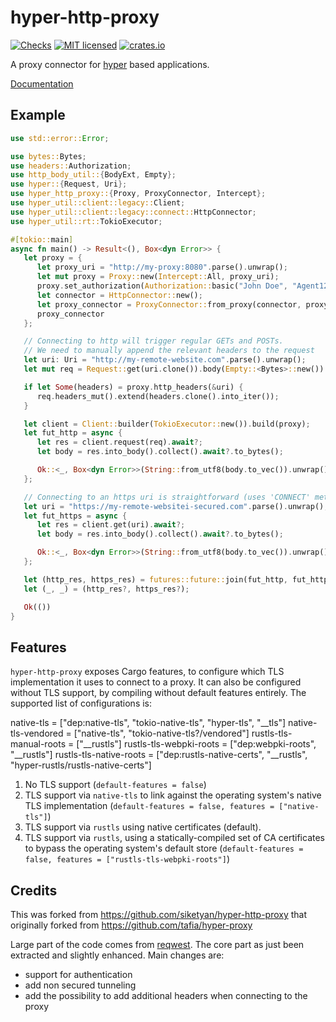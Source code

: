 # hyper-http-proxy

[![Checks](https://github.com/metalbear-co/hyper-http-proxy/actions/workflows/checks.yaml/badge.svg)](https://github.com/metalbear-co/hyper-http-proxy/actions/workflows/checks.yaml)
[![MIT licensed](https://img.shields.io/github/license/metalbear-co/hyper-http-proxy)](./LICENSE-MIT.md)
[![crates.io](https://img.shields.io/crates/v/hyper-http-proxy)](https://crates.io/crates/hyper-http-proxy)

A proxy connector for [hyper][1] based applications.

[Documentation][3]

## Example

```rust
use std::error::Error;

use bytes::Bytes;
use headers::Authorization;
use http_body_util::{BodyExt, Empty};
use hyper::{Request, Uri};
use hyper_http_proxy::{Proxy, ProxyConnector, Intercept};
use hyper_util::client::legacy::Client;
use hyper_util::client::legacy::connect::HttpConnector;
use hyper_util::rt::TokioExecutor;

#[tokio::main]
async fn main() -> Result<(), Box<dyn Error>> {
   let proxy = {
      let proxy_uri = "http://my-proxy:8080".parse().unwrap();
      let mut proxy = Proxy::new(Intercept::All, proxy_uri);
      proxy.set_authorization(Authorization::basic("John Doe", "Agent1234"));
      let connector = HttpConnector::new();
      let proxy_connector = ProxyConnector::from_proxy(connector, proxy).unwrap();
      proxy_connector
   };

   // Connecting to http will trigger regular GETs and POSTs.
   // We need to manually append the relevant headers to the request
   let uri: Uri = "http://my-remote-website.com".parse().unwrap();
   let mut req = Request::get(uri.clone()).body(Empty::<Bytes>::new()).unwrap();

   if let Some(headers) = proxy.http_headers(&uri) {
      req.headers_mut().extend(headers.clone().into_iter());
   }

   let client = Client::builder(TokioExecutor::new()).build(proxy);
   let fut_http = async {
      let res = client.request(req).await?;
      let body = res.into_body().collect().await?.to_bytes();

      Ok::<_, Box<dyn Error>>(String::from_utf8(body.to_vec()).unwrap())
   };

   // Connecting to an https uri is straightforward (uses 'CONNECT' method underneath)
   let uri = "https://my-remote-websitei-secured.com".parse().unwrap();
   let fut_https = async {
      let res = client.get(uri).await?;
      let body = res.into_body().collect().await?.to_bytes();

      Ok::<_, Box<dyn Error>>(String::from_utf8(body.to_vec()).unwrap())
   };

   let (http_res, https_res) = futures::future::join(fut_http, fut_https).await;
   let (_, _) = (http_res?, https_res?);

   Ok(())
}
```

## Features

`hyper-http-proxy` exposes Cargo features, to configure which TLS implementation it uses to
connect to a proxy. It can also be configured without TLS support, by compiling without default
features entirely. The supported list of configurations is:

native-tls = ["dep:native-tls", "tokio-native-tls", "hyper-tls", "__tls"]
native-tls-vendored = ["native-tls", "tokio-native-tls?/vendored"]
rustls-tls-manual-roots = ["__rustls"]
rustls-tls-webpki-roots = ["dep:webpki-roots", "__rustls"]
rustls-tls-native-roots = ["dep:rustls-native-certs", "__rustls", "hyper-rustls/rustls-native-certs"]
1. No TLS support (`default-features = false`)
2. TLS support via `native-tls` to link against the operating system's native TLS implementation (`default-features = false, features = ["native-tls"]`)
3. TLS support via `rustls` using native certificates (default).
4. TLS support via `rustls`, using a statically-compiled set of CA certificates to bypass the
   operating system's default store (`default-features = false, features = ["rustls-tls-webpki-roots"]`)

## Credits

This was forked from https://github.com/siketyan/hyper-http-proxy that originally forked from https://github.com/tafia/hyper-proxy


Large part of the code comes from [reqwest][2].
The core part as just been extracted and slightly enhanced.
 Main changes are:
- support for authentication
- add non secured tunneling
- add the possibility to add additional headers when connecting to the proxy

[1]: https://crates.io/crates/hyper
[2]: https://github.com/seanmonstar/reqwest
[3]: https://docs.rs/hyper-http-proxy
